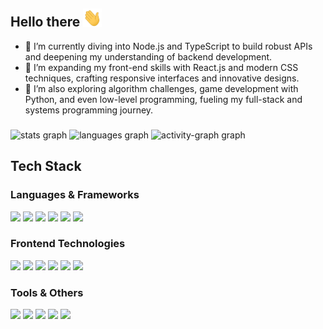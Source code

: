 ## Hello there <img src="https://raw.githubusercontent.com/ABSphreak/ABSphreak/master/gifs/Hi.gif" width="30px" /> 

- 🔭 I’m currently diving into Node.js and TypeScript to build robust APIs and deepening my understanding of backend development.
- 🌱 I’m expanding my front-end skills with React.js and modern CSS techniques, crafting responsive interfaces and innovative designs.
- 🚀 I’m also exploring algorithm challenges, game development with Python, and even low-level programming, fueling my full-stack and systems programming journey.

###

<div align="left">
  <img src="https://github-readme-stats.vercel.app/api?username=mthszr&hide_title=false&hide_rank=false&show_icons=true&include_all_commits=true&count_private=true&disable_animations=false&theme=radical&locale=en&hide_border=false&order=1&card_width=500" height="150" alt="stats graph"  />
  <img src="https://github-readme-stats.vercel.app/api/top-langs?username=mthszr&locale=en&hide_title=false&layout=compact&card_width=500&langs_count=6&theme=radical&hide_border=false&order=2&size_weight=0.5&count_weight=0.5" height="150" alt="languages graph"  />
  <img src="https://github-readme-activity-graph.vercel.app/graph?username=mthszr&radius=16&theme=redical&area=true&order=5&hide_border=false" height="300" alt="activity-graph graph"  />
</div>

###

## Tech Stack

### Languages & Frameworks
![](https://img.shields.io/badge/JavaScript-F7DF1E.svg?style=for-the-badge&logo=JavaScript&logoColor=black)
![](https://img.shields.io/badge/TypeScript-3178C6.svg?style=for-the-badge&logo=TypeScript&logoColor=white)
![](https://img.shields.io/badge/Node.js-5FA04E.svg?style=for-the-badge&logo=nodedotjs&logoColor=white)
![](https://img.shields.io/badge/NestJS-E0234E.svg?style=for-the-badge&logo=NestJS&logoColor=white)
![](https://img.shields.io/badge/C++-00599C.svg?style=for-the-badge&logo=C++&logoColor=white)
![](https://img.shields.io/badge/Python-3776AB.svg?style=for-the-badge&logo=Python&logoColor=white)

### Frontend Technologies
![](https://img.shields.io/badge/HTML5-E34F26.svg?style=for-the-badge&logo=HTML5&logoColor=white)
![](https://img.shields.io/badge/CSS3-1572B6.svg?style=for-the-badge&logo=CSS3&logoColor=white)
![](https://img.shields.io/badge/CSS%20Modules-000000.svg?style=for-the-badge&logo=CSS-Modules&logoColor=white)
![](https://img.shields.io/badge/Tailwind%20CSS-06B6D4.svg?style=for-the-badge&logo=Tailwind-CSS&logoColor=white)
![](https://img.shields.io/badge/React-61DAFB.svg?style=for-the-badge&logo=React&logoColor=black)
![](https://img.shields.io/badge/Next.js-000000.svg?style=for-the-badge&logo=nextdotjs&logoColor=white)

### Tools & Others
![](https://img.shields.io/badge/Docker-2496ED.svg?style=for-the-badge&logo=Docker&logoColor=white)
![](https://img.shields.io/badge/PostgreSQL-4169E1.svg?style=for-the-badge&logo=PostgreSQL&logoColor=white)
![](https://img.shields.io/badge/Vite-646CFF.svg?style=for-the-badge&logo=Vite&logoColor=white)
![](https://img.shields.io/badge/Vitest-6E9F18.svg?style=for-the-badge&logo=Vitest&logoColor=white)
![](https://img.shields.io/badge/Zod-3E67B1.svg?style=for-the-badge&logo=Zod&logoColor=white)


